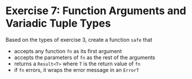 # Exercise 7: Function Arguments and Variadic Tuple Types

Based on the types of exercise 3, create a function `safe` that

- accepts any function `fn` as its first argument
- accepts the parameters of `fn` as the rest of the arguments
- returns a `Result<T>` where `T` is the return value of `fn`
- if `fn` errors, it wraps the error message in an `ErrorT`
